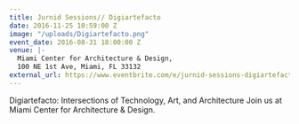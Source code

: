 ```yaml
---
title: Jurnid Sessions// Digiartefacto
date: 2016-11-25 10:59:00 Z
image: "/uploads/Digiartefacto.png"
event_date: 2016-08-31 18:00:00 Z
venue: |-
  Miami Center for Architecture & Design,
  100 NE 1st Ave, Miami, FL 33132
external_url: https://www.eventbrite.com/e/jurnid-sessions-digiartefacto-tickets-26914911224
---
```


Digiartefacto: Intersections of Technology, Art, and Architecture
Join us at Miami Center for Architecture & Design.